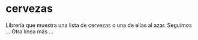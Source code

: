 # cervezas
Librería que muestra una lista de cervezas o una de ellas al azar. Seguimos ...
Otra línea más ...
